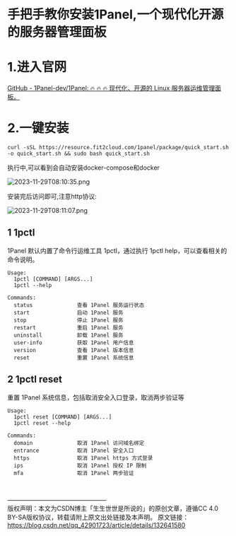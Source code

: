 # 手把手教你安装1Panel,一个现代化开源的服务器管理面板


# 1.进入官网
[GitHub - 1Panel-dev/1Panel: 🔥 🔥 🔥 现代化、开源的 Linux 服务器运维管理面板。](https://github.com/1Panel-dev/1Panel)

# 2.一键安装
```
curl -sSL https://resource.fit2cloud.com/1panel/package/quick_start.sh -o quick_start.sh && sudo bash quick_start.sh
```

执行中,可以看到会自动安装docker-compose和docker

![2023-11-29T08:10:35.png](https://wenjie1018.cn:8001/usr/uploads/2023/11/4085218651.png)

安装完后访问即可,注意http协议:

![2023-11-29T08:11:07.png](https://wenjie1018.cn:8001/usr/uploads/2023/11/4043262894.png)


## 1 1pctl
1Panel 默认内置了命令行运维工具 1pctl，通过执行 1pctl help，可以查看相关的命令说明。

```
Usage:
  1pctl [COMMAND] [ARGS...]
  1pctl --help
 
Commands: 
  status              查看 1Panel 服务运行状态
  start               启动 1Panel 服务
  stop                停止 1Panel 服务
  restart             重启 1Panel 服务
  uninstall           卸载 1Panel 服务
  user-info           获取 1Panel 用户信息
  version             查看 1Panel 版本信息
  reset               重置 1Panel 系统信息

```

## 2 1pctl reset
重置 1Panel 系统信息，包括取消安全入口登录，取消两步验证等

```
Usage:
  1pctl reset [COMMAND] [ARGS...]
  1pctl reset --help
 
Commands: 
  domain              取消 1Panel 访问域名绑定
  entrance            取消 1Panel 安全入口
  https               取消 1Panel https 方式登录
  ips                 取消 1Panel 授权 IP 限制
  mfa                 取消 1Panel 两步验证

```
<br>

————————————————<br>
版权声明：本文为CSDN博主「生生世世是所说的」的原创文章，遵循CC 4.0 BY-SA版权协议，转载请附上原文出处链接及本声明。
原文链接：https://blog.csdn.net/qq_42901723/article/details/132641580

